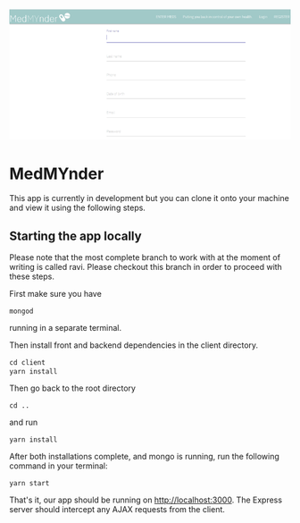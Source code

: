 

![Register](registerimage.png "Register")

# MedMYnder

This app is currently in development but you can clone it onto your machine and view it using the following steps. 

## Starting the app locally

Please note that the most complete branch to work with at the moment of writing is called ravi. Please checkout this branch in order to proceed with these steps.

First make sure you have 
```
mongod 
```
running in a separate terminal.

Then install front and backend dependencies in the client directory.
```
cd client
yarn install
```

Then go back to the root directory 
```
cd ..
```
and run 
```
yarn install
```
 
After both installations complete, and mongo is running, run the following command in your terminal:

```
yarn start
```

That's it, our app should be running on <http://localhost:3000>. The Express server should intercept any AJAX requests from the client.

